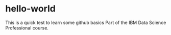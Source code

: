 # hello-world
This is a quick test to learn some github basics
Part of the IBM Data Science Professional course.
